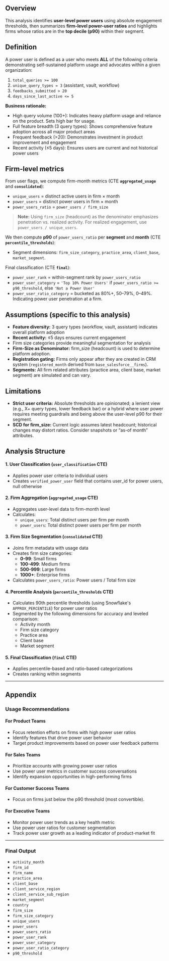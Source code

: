 ## Overview
This analysis identifies **user-level power users** using absolute engagement thresholds, then summarizes **firm-level power-user ratios** and highlights firms whose ratios are in the **top decile (p90)** within their segment. 


## Definition

A power user is defined as a user who meets **ALL** of the following criteria demonstrating self-sustained platform usage and advocates within a given organization:

1) `total_queries >= 100`
2) `unique_query_types = 3` (assistant, vault, workflow)  
3) `feedbacks_submitted > 20`  
4) `days_since_last_active <= 5`

**Business rationale:**
- High query volume (100+): Indicates heavy platform usage and reliance on the product. Sets high bar for usage.
- Full feature breadth (3 query types): Shows comprehensive feature adoption across all major product areas
- Frequent feedback (>20): Demonstrates investment in product improvement and engagement
- Recent activity (≤5 days): Ensures users are current and not historical power users

## Firm-level metrics

From user flags, we compute firm-month metrics (CTE **`aggregated_usage`** and **`consolidated`**):
- `unique_users` = distinct active users in firm × month  
- `power_users` = distinct power users in firm × month  
- `power_users_ratio` = `power_users / firm_size`

> **Note:** Using `firm_size` (headcount) as the denominator emphasizes penetration vs. realized activity. For realized engagement, use `power_users / unique_users`. 

We then compute **p90** of `power_users_ratio` per **segment** and **month** (CTE **`percentile_thresholds`**):
- Segment dimensions: `firm_size_category`, `practice_area`, `client_base`, `market_segment`.

Final classification (CTE **`final`**):
- `power_user_rank` = within-segment rank by `power_users_ratio`  
- `power_user_category` = `'Top 10% Power Users'` if `power_users_ratio >= p90_threshold`, else `'Not a Power User'`  
- `power_user_ratio_category` = bucketed as 80%+, 50–79%, 0–49%. Indicating power user penetration at a firm. 

## Assumptions (specific to this analysis)
- **Feature diversity:** 3 query types (workflow, vault, assistant) indicates overall platform adoption
- **Recent activity:** ≤5 days ensures current engagement
- Firm size categories provide meaningful segmentation for analysis
- **Firm-Size as Denominator:** firm_size (headcount) is used to determine platform adoption.  
- **Registration gating:** Firms only appear after they are created in CRM system (`registered_month` derived from `base_salesforce__firms`).  
- **Segments:** All firm related attributes (practice area, client base, market segment) are simulated and can vary. 

## Limitations
- **Strict user criteria:** Absolute thresholds are opinionated; a lenient view (e.g., X+ query types, lower feedback bar) or a hybrid where user power requires meeting guardrails and being above the user-level p90 for their segment.
- **SCD for firm_size:** Current logic assumes latest headcount; historical changes may distort ratios. Consider snapshots or “as-of month” attributes.

## Analysis Structure

#### 1. User Classification (`user_classification` CTE)
- Applies power user criteria to individual users
- Creates `verified_power_user` field that contains user_id for power users, null otherwise

#### 2. Firm Aggregation (`aggregated_usage` CTE)
- Aggregates user-level data to firm-month level
- Calculates:
  - `unique_users`: Total distinct users per firm per month
  - `power_users`: Total distinct power users per firm per month

#### 3. Firm Size Segmentation (`consolidated` CTE)
- Joins firm metadata with usage data
- Creates firm size categories:
  - **0-99**: Small firms
  - **100-499**: Medium firms
  - **500-999**: Large firms
  - **1000+**: Enterprise firms
- Calculates `power_users_ratio`: Power users / Total firm size

#### 4. Percentile Analysis (`percentile_thresholds` CTE)
- Calculates 90th percentile thresholds (using Snowflake's `APPROX_PERCENTILE`) for power user ratios
- Segmented by the following dimensions for accuracy and leveled comparison:
  - Activity month
  - Firm size category
  - Practice area
  - Client base
  - Market segment

#### 5. Final Classification (`final` CTE)
- Applies percentile-based and ratio-based categorizations
- Creates ranking within segments

---

## Appendix

### Usage Recommendations

#### For Product Teams
- Focus retention efforts on firms with high power user ratios
- Identify features that drive power user behavior
- Target product improvements based on power user feedback patterns

#### For Sales Teams
- Prioritize accounts with growing power user ratios
- Use power user metrics in customer success conversations
- Identify expansion opportunities in high-performing firms

#### For Customer Success Teams
- Focus on firms just below the p90 threshold (most convertible).

#### For Executive Teams
- Monitor power user trends as a key health metric
- Use power user ratios for customer segmentation
- Track power user growth as a leading indicator of product-market fit

---

### Final Output
- `activity_month`
- `firm_id`
- `firm_name`
- `practice_area`
- `client_base`
- `client_service_region`
- `client_service_sub_region`
- `market_segment`
- `country`
- `firm_size`
- `firm_size_category`
- `unique_users`
- `power_users`
- `power_users_ratio`
- `power_user_rank`
- `power_user_category`
- `power_user_ratio_category`
- `p90_threshold`
